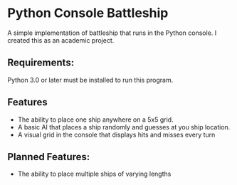 # Python Console Battleship
A simple implementation of battleship that runs in the Python console. I created this as an academic project.

## Requirements:
Python 3.0 or later must be installed to run this program.

## Features
- The ability to place one ship anywhere on a 5x5 grid.
- A basic AI that places a ship randomly and guesses at you ship location.
- A visual grid in the console that displays hits and misses every turn

## Planned Features:
- The ability to place multiple ships of varying lengths